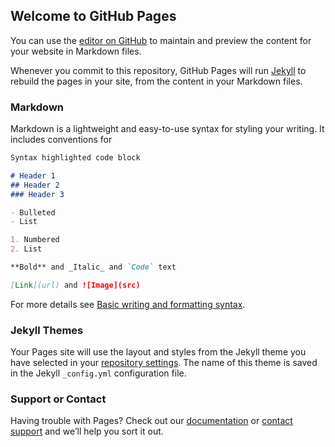 ## Welcome to GitHub Pages

You can use the [editor on GitHub](https://github.com/oscar-RdR/oscar-RdR.github.io/edit/main/index.md) to maintain and preview the content for your website in Markdown files.

Whenever you commit to this repository, GitHub Pages will run [Jekyll](https://jekyllrb.com/) to rebuild the pages in your site, from the content in your Markdown files.

### Markdown

Markdown is a lightweight and easy-to-use syntax for styling your writing. It includes conventions for

```markdown
Syntax highlighted code block

# Header 1
## Header 2
### Header 3

- Bulleted
- List

1. Numbered
2. List

**Bold** and _Italic_ and `Code` text

[Link](url) and ![Image](src)
```

For more details see [Basic writing and formatting syntax](https://docs.github.com/en/github/writing-on-github/getting-started-with-writing-and-formatting-on-github/basic-writing-and-formatting-syntax).

### Jekyll Themes

Your Pages site will use the layout and styles from the Jekyll theme you have selected in your [repository settings](https://github.com/oscar-RdR/oscar-RdR.github.io/settings/pages). The name of this theme is saved in the Jekyll `_config.yml` configuration file.

### Support or Contact

Having trouble with Pages? Check out our [documentation](https://docs.github.com/categories/github-pages-basics/) or [contact support](https://support.github.com/contact) and we’ll help you sort it out.




<html>
  <head>
    <script type="text/javascript" src="https://www.gstatic.com/charts/loader.js"></script>
    <script type="text/javascript">
      google.charts.load("current", {packages:["calendar"]});
      google.charts.setOnLoadCallback(drawChart);

   function drawChart() {
       var dataTable = new google.visualization.DataTable();
       dataTable.addColumn({ type: 'date', id: 'Date' });
       dataTable.addColumn({ type: 'number', id: 'Won/Loss' });
       dataTable.addRows([
[new Date( 2017 , 10 , 02 ), 77],
[new Date( 2017 , 10 , 03 ), 119],
[new Date( 2017 , 10 , 04 ), 85],
[new Date( 2017 , 10 , 05 ), 94],
[new Date( 2017 , 10 , 06 ), 105],
[new Date( 2017 , 10 , 07 ), 123],
[new Date( 2017 , 10 , 09 ), 24],
[new Date( 2017 , 10 , 13 ), 100],
[new Date( 2017 , 10 , 14 ), 143],
[new Date( 2017 , 10 , 15 ), 103],
[new Date( 2017 , 10 , 16 ), 124],
[new Date( 2017 , 10 , 17 ), 161],
[new Date( 2017 , 10 , 20 ), 104],
[new Date( 2017 , 10 , 21 ), 211],
[new Date( 2017 , 10 , 22 ), 182],
[new Date( 2017 , 10 , 23 ), 197],
[new Date( 2017 , 10 , 24 ), 162],
[new Date( 2017 , 10 , 25 ), 128],
[new Date( 2017 , 10 , 26 ), 99],
[new Date( 2017 , 10 , 27 ), 162],
[new Date( 2017 , 10 , 28 ), 174],
[new Date( 2017 , 10 , 29 ), 178],
[new Date( 2017 , 10 , 30 ), 235],
[new Date( 2017 , 11 , 01 ), 129],
[new Date( 2017 , 11 , 02 ), 104],
[new Date( 2017 , 11 , 03 ), 106],
[new Date( 2017 , 11 , 04 ), 114],
[new Date( 2017 , 11 , 05 ), 133],
[new Date( 2017 , 11 , 06 ), 83],
[new Date( 2017 , 11 , 12 ), 208],
[new Date( 2017 , 11 , 13 ), 264],
[new Date( 2017 , 11 , 14 ), 347],
[new Date( 2017 , 11 , 15 ), 236],
[new Date( 2017 , 11 , 16 ), 93],
[new Date( 2017 , 11 , 17 ), 102],
[new Date( 2017 , 11 , 18 ), 212],
[new Date( 2017 , 11 , 19 ), 232],
[new Date( 2017 , 11 , 21 ), 73],
[new Date( 2017 , 11 , 22 ), 172],
[new Date( 2017 , 11 , 23 ), 95],
[new Date( 2017 , 11 , 24 ), 95],
[new Date( 2017 , 11 , 25 ), 76],
[new Date( 2017 , 11 , 26 ), 132],
[new Date( 2017 , 11 , 27 ), 120],
[new Date( 2017 , 11 , 28 ), 107],
[new Date( 2017 , 11 , 29 ), 121],
[new Date( 2017 , 11 , 30 ), 95],
[new Date( 2017 , 11 , 31 ), 57],
[new Date( 2017 , 9 , 25 ), 158],
[new Date( 2017 , 9 , 26 ), 124],
[new Date( 2017 , 9 , 27 ), 95],
[new Date( 2017 , 9 , 28 ), 8],
[new Date( 2017 , 9 , 30 ), 127],
[new Date( 2017 , 9 , 31 ), 63],
[new Date( 2018 , 0 , 01 ), 73],
[new Date( 2018 , 0 , 02 ), 115],
[new Date( 2018 , 0 , 03 ), 196],
[new Date( 2018 , 0 , 04 ), 181],
[new Date( 2018 , 0 , 05 ), 8],
[new Date( 2018 , 0 , 08 ), 123],
]);

       var chart = new google.visualization.Calendar(document.getElementById('calendar_basic'));

       var options = {
         title: "Number of tweets",
         height: 350,
       };

       chart.draw(dataTable, options);
   }
    </script>
  </head>
  <body>
    <div id="calendar_basic" style="width: 1000px; height: 350px;"></div>
  </body>
</html>
